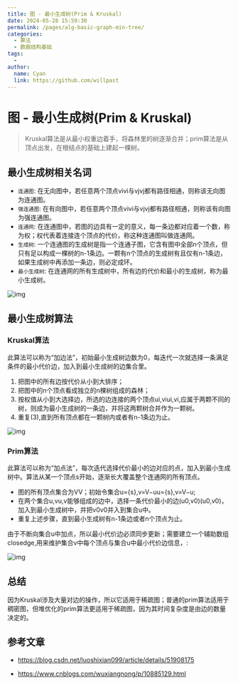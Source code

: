 ```yaml
---
title: 图 - 最小生成树(Prim & Kruskal)
date: 2024-05-28 15:59:30
permalink: /pages/alg-basic-graph-min-tree/
categories:
  - 算法
  - 数据结构基础
tags:
  - 
author: 
  name: Cyan
  link: https://github.com/willpast
---
```

# 图 - 最小生成树(Prim & Kruskal)

> Kruskal算法是从最小权重边着手，将森林里的树逐渐合并；prim算法是从顶点出发，在根结点的基础上建起一棵树。

## 最小生成树相关名词

  * `连通图`: 在无向图中，若任意两个顶点vivi与vjvj都有路径相通，则称该无向图为连通图。
  * `强连通图`: 在有向图中，若任意两个顶点vivi与vjvj都有路径相通，则称该有向图为强连通图。
  * `连通网`: 在连通图中，若图的边具有一定的意义，每一条边都对应着一个数，称为权；权代表着连接连个顶点的代价，称这种连通图叫做连通网。
  * `生成树`: 一个连通图的生成树是指一个连通子图，它含有图中全部n个顶点，但只有足以构成一棵树的n-1条边。一颗有n个顶点的生成树有且仅有n-1条边，如果生成树中再添加一条边，则必定成环。
  * `最小生成树`: 在连通网的所有生成树中，所有边的代价和最小的生成树，称为最小生成树。

![img](https://cdn.jsdelivr.net/gh/willpast/image/blog/ka_java/alg-graph-min-tree-0.png)

## 最小生成树算法

### Kruskal算法

此算法可以称为“加边法”，初始最小生成树边数为0，每迭代一次就选择一条满足条件的最小代价边，加入到最小生成树的边集合里。

  1. 把图中的所有边按代价从小到大排序；
  2. 把图中的n个顶点看成独立的n棵树组成的森林；
  3. 按权值从小到大选择边，所选的边连接的两个顶点ui,viui,vi,应属于两颗不同的树，则成为最小生成树的一条边，并将这两颗树合并作为一颗树。
  4. 重复(3),直到所有顶点都在一颗树内或者有n-1条边为止。

![img](https://cdn.jsdelivr.net/gh/willpast/image/blog/ka_java/alg-graph-min-tree-1.png)

### Prim算法

此算法可以称为“加点法”，每次迭代选择代价最小的边对应的点，加入到最小生成树中。算法从某一个顶点s开始，逐渐长大覆盖整个连通网的所有顶点。

  * 图的所有顶点集合为VV；初始令集合u={s},v=V−uu={s},v=V−u;
  * 在两个集合u,vu,v能够组成的边中，选择一条代价最小的边(u0,v0)(u0,v0)，加入到最小生成树中，并把v0v0并入到集合u中。
  * 重复上述步骤，直到最小生成树有n-1条边或者n个顶点为止。

由于不断向集合u中加点，所以最小代价边必须同步更新；需要建立一个辅助数组closedge,用来维护集合v中每个顶点与集合u中最小代价边信息，:

![img](https://cdn.jsdelivr.net/gh/willpast/image/blog/ka_java/alg-graph-min-tree-2.png)

## 总结

因为Kruskal涉及大量对边的操作，所以它适用于稀疏图；普通的prim算法适用于稠密图，但堆优化的prim算法更适用于稀疏图，因为其时间复杂度是由边的数量决定的。

## 参考文章

  * https://blog.csdn.net/luoshixian099/article/details/51908175

  * https://www.cnblogs.com/wuxiangnong/p/10885129.html
 
